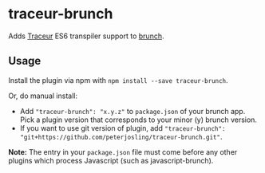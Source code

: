 # traceur-brunch

Adds [Traceur](https://github.com/google/traceur-compiler) ES6 transpiler support to [brunch](http://brunch.io).

## Usage
Install the plugin via npm with `npm install --save traceur-brunch`.

Or, do manual install:

* Add `"traceur-brunch": "x.y.z"` to `package.json` of your brunch app.
  Pick a plugin version that corresponds to your minor (y) brunch version.
* If you want to use git version of plugin, add
`"traceur-brunch": "git+https://github.com/peterjosling/traceur-brunch.git"`.

__Note:__ The entry in your `package.json` file must come before any other plugins which process Javascript (such as javascript-brunch).
